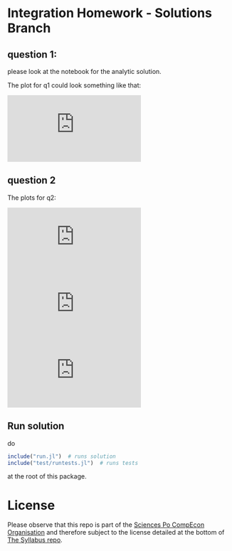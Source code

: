 
# Integration Homework - Solutions Branch


## question 1:

please look at the notebook for the analytic solution.  

The plot for q1 could look something like that:

![](https://raw.githubusercontent.com/ScPo-CompEcon/HW-integration/solution/HW-int.pdf)


## question 2

The plots for q2:  

![](https://raw.githubusercontent.com/ScPo-CompEcon/HW-integration/solution/q2.pdf)  
![](https://raw.githubusercontent.com/ScPo-CompEcon/HW-integration/solution/q2b.pdf)  
![](https://raw.githubusercontent.com/ScPo-CompEcon/HW-integration/solution/q2bonus.pdf)

## Run solution

do 

```julia
include("run.jl")  # runs solution
include("test/runtests.jl")  # runs tests
```
at the root of this package.




# License

Please observe that this repo is part of the [Sciences Po CompEcon Organisation](https://github.com/ScPo-CompEcon) and therefore subject to the license detailed at the bottom of [The Syllabus repo](https://github.com/ScPo-CompEcon/Syllabus).
